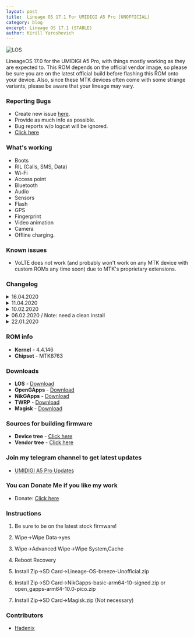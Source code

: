 ```yaml
---
layout: post
title:  Lineage OS 17.1 For UMIDIGI A5 Pro [UNOFFICIAL]
category: blog
excerpt: Lineage OS 17.1 (STABLE)
author: Kirill Yaroshevich
---
```


![LOS](http://Hadenix.github.io/images/los17-1.jpg)

LineageOS 17.0 for the UMIDIGI A5 Pro, with things mostly working as they are expected to. This ROM depends on the official vendor image, so please be sure you are on the latest official build before flashing this ROM onto your device. Also, since these MTK devices often come with some strange variants, please be aware that your lineage may vary.

### Reporting Bugs
* Create new issue [here](https://github.com/UMIDIGI-MT6763-Development/android_device_umidigi_breeze/issues).
* Provide as much info as possible.
* Bug reports w/o logcat will be ignored.
* [Click here](https://github.com/nathanchance/Android-Tools/blob/master/Guides/Proper_Bug_Reporting.txt)

### What's working
* Boots
* RIL (Calls, SMS, Data)
* Wi-Fi
* Access point
* Bluetooth
* Audio
* Sensors
* Flash
* GPS
* Fingerprint
* Video animation
* Camera
* Offline charging.

### Known issues
* VoLTE does not work (and probably won't work on any MTK device with custom ROMs any time soon) due to MTK's proprietary extensions.

### Changelog
<details>
<summary>16.04.2020</summary>
<p>* Update source
<br>* New Snap Camera
<br>* Adding “SafailNet”
<br>* Switch to Pixel 4 XL (flame) fingerprint (device certification in the market passes)
<br>* Setting the correct RIL path (for Vendor)
<br>* assembly libRSDriver_mtk
<br>* Add IMS debug details bypassing CarrierConfig restrictions
<br>* IMS: separate ims-ext-common from boot flasks
<br>* New CameraGo instead of Fcamera (can be installed separately)
<br>* overlay: enable a tactile text cursor.
<br>* Build the system version of liveisplay from mtk
<br>* Adding memory optimization</p>
</details>

<details>
<summary>11.04.2020</summary>
<p>* FCamera Update (Updated translation, IKO mode updated: instead of Chinese information, Russian)
<br>* Changed the device name from "breeze" to "A5_Pro" as on the drain
<br>* Build Mediatek Hardware (It's better to use MTK IMS extension instead of patching blobs)
<br>* Animation fixed, no longer buggy as before
<br>* Update coral FP
<br>* Offline charging works
<br>* Updated sources
<br>* April Security Patch 2020</p>
</details>

<details>
<summary>10.02.2020</summary>
<p>February Security Patch 2020</p>
</details>

<details>
<summary>06.02.2020 / Note: need a clean install</summary>
<p>Adaptation of the status of the bar to the cutout;
<br>Added camera from f2 modified by me, translation into Russian. Wide-angle module works (All permissions must be given);
<br>New fix for network and incoming calls;
<br>Call recording
<br>Source code update;</p>
</details>

<details>
<summary>22.01.2020</summary>
<p>First build</p>
</details>

### ROM info
* **Kernel** - 4.4.146
* **Chipset** - MTK6763

### Downloads
* **LOS** - [Download](https://sourceforge.net/projects/umidigi-mt6763-dev/files/ROM/Non-Treble/LineageOS/)
* **OpenGApps** - [Download](https://opengapps.org/)
* **NikGApps** - [Download](https://sourceforge.net/projects/nikgapps/files/Releases/NikGapps-Q/)
* **TWRP** - [Download](https://sourceforge.net/projects/umidigi-mt6763-dev/files/TWRP/)
* **Magisk** - [Download](https://github.com/topjohnwu/Magisk/releases)

### Sources for building firmware
* **Device tree** - [Click here](https://github.com/UMIDIGI-MT6763-Development/android_device_umidigi_breeze)
* **Vendor tree** - [Click here](https://github.com/UMIDIGI-MT6763-Development/android_vendor_umidigi_breeze)

### Join my telegram channel to get latest updates
* [UMIDIGI A5 Pro Updates](https://t.me/UMIDIGIA5Pro)

### You can Donate Me if you like my work
* Donate: [Click here](https://money.yandex.ru/to/410018830733273)

### Instructions
1) Be sure to be on the latest stock firmware!

3) Wipe->Wipe Data->yes

2) Wipe->Advanced Wipe->Wipe System,Cache

4) Reboot Recovery

5) Install Zip->SD Card->Lineage-OS-breeze-Unofficial.zip

6) Install Zip->SD Card->NikGapps-basic-arm64-10-signed.zip or open_gapps-arm64-10.0-pico.zip

7) Install Zip->SD Card->Magisk.zip (Not necessary)

### Contributors
* [Hadenix](https://t.me/Hadenix)
